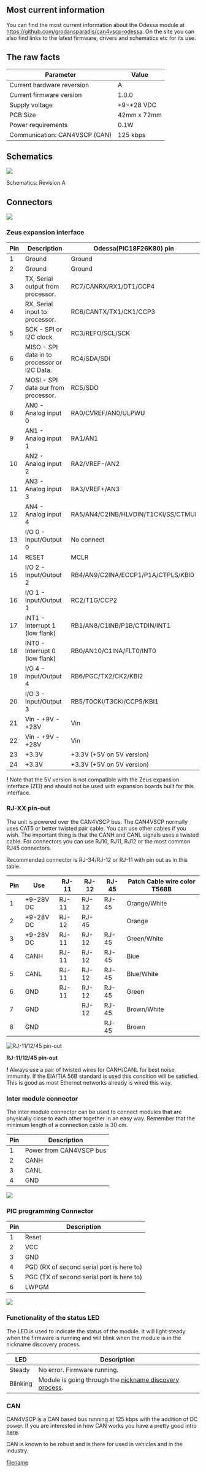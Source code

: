 
## Most current information

You can find the most current information about the Odessa module at
<https://github.com/grodansparadis/can4vscp-odessa>. On the site you can
also find links to the latest firmware, drivers and schematics etc for
its use.

## The raw facts

| Parameter | Value |
| ----------- | ----------- |
|  Current hardware reversion    |     A         |
|  Current firmware version      |    1.0.0      |
|  Supply voltage                |    +9-+28 VDC |
|  PCB Size                      |   42mm x 72mm |
|  Power requirements            |  0.1W         |
|  Communication: CAN4VSCP (CAN) |  125 kbps     |

## Schematics

![](images/odessa_sch_rev_a.png)

Schematics: Revision A

## Connectors

![](images/odessa_connectors.png) 

### Zeus expansion interface

| Pin |  Description | Odessa(PIC18F26K80) pin |
|-----|--------------|--------------------------|
| 1   | Ground      | Ground                   |
| 2   | Ground      | Ground                   |
| 3   | TX, Serial output from processor. | RC7/CANRX/RX1/DT1/CCP4 |
| 4   | RX, Serial input to processor. | RC6/CANTX/TX1/CK1/CCP3 |
| 5   | SCK - SPI or I2C clock                | RC3/REFO/SCL/SCK |
| 6   | MISO - SPI data in to processor or I2C Data.     | RC4/SDA/SDI |
| 7   | MOSI - SPI data our from processor.   | RC5/SDO |
| 8   | AN0 - Analog input 0                  | RA0/CVREF/AN0/ULPWU |
| 9   | AN1 - Analog input 1                  | RA1/AN1 |
| 10  | AN2 - Analog input 2                  | RA2/VREF-/AN2 |
| 11  | AN3 - Analog input 3                  | RA3/VREF+/AN3 |
| 12  | AN4 - Analog input 4                  | RA5/AN4/C2INB/HLVDIN/T1CKI/SS/CTMUI |
| 13  | I/O 0 - Input/Output 0                | No connect |
| 14  | RESET                                 | MCLR |
| 15  | I/O 2 - Input/Output 2                | RB4/AN9/C2INA/ECCP1/P1A/CTPLS/KBI0 |
| 16  | I/O 1 - Input/Output 1                | RC2/T1G/CCP2 |
| 17  | INT1 - Interrupt 1 (low flank)        | RB1/AN8/C1INB/P1B/CTDIN/INT1 |
| 18  | INT0 - Interrupt 0 (low flank)        | RB0/AN10/C1INA/FLT0/INT0 |
| 19  | I/O 4 - Input/Output 4                | RB6/PGC/TX2/CK2/KBI2 |
| 20  | I/O 3 - Input/Output 3                | RB5/T0CKI/T3CKI/CCP5/KBI1 |
| 21  | Vin - +9V - +28V                      | Vin |
| 22  | Vin - +9V - +28V                      | Vin |
| 23  | +3.3V                                 | +3.3V (+5V on 5V version) |
| 24  | +3.3V                                 | +3.3V (+5V on 5V version) |

**!** Note that the 5V version is not compatible with the Zeus expansion interface (ZEI) and should not be used with expansion boards built for this interface.

### RJ-XX pin-out

The unit is powered over the CAN4VSCP bus. The CAN4VSCP normally uses CAT5 or better twisted pair cable. You can use other cables if you wish. The important thing is that the CANH and CANL signals uses a twisted cable. For connectors you can use RJ10, RJ11, RJ12 or the most common RJ45 connectors.

Recommended connector is RJ-34/RJ-12 or RJ-11 with pin out as in this table.

  | Pin  |   Use    |     RJ-11   |   RJ-12   |   RJ-45   |   Patch Cable wire color T568B |
  |------|----------|-------------|-----------|-----------|---------------------------------|
  | 1    | +9-28V DC| RJ-11      | RJ-12     | RJ-45     | Orange/White                    |
  | 2    | +9-28V DC| RJ-12      | RJ-45     |           | Orange                           |
  | 3    | +9-28V DC| RJ-11      | RJ-12     | RJ-45     | Green/White                     |
  | 4    | CANH     | RJ-11      | RJ-12     | RJ-45     | Blue                             |
  | 5    | CANL     | RJ-11      | RJ-12     | RJ-45     | Blue/White                       |
  | 6    | GND      | RJ-11      | RJ-12     | RJ-45     | Green                           |
  | 7    | GND      |             | RJ-12     | RJ-45     | Brown/White                     |
  | 8    | GND      |             |           | RJ-45     | Brown                           |

![RJ-11/12/45 pin-out](images/rj45.jpg) 

**RJ-11/12/45 pin-out**

**!** Always use a pair of twisted wires for CANH/CANL for best noise immunity. If the EIA/TIA 56B standard is used this condition will be satisfied. This is good as most Ethernet networks already is wired this way.

### Inter module connector

The inter module connector can be used to connect modules that are physically close to each other together in an easy way. Remember that the minimum length of a connection cable is 30 cm.

| Pin   | Description |
| ----- | ------------------------- |
| 1     | Power from CAN4VSCP bus  |
| 2     | CANH                     |
| 3     | CANL                     |
| 4     | GND                      |



![](images/odessa_inter_module_connector.png)

### PIC programming Connector

| Pin   | Description |
| ----- | ----------- |
| 1     | Reset       |
| 2     | VCC         |
| 3     | GND        |
| 4     | PGD (RX of second serial port is here to) |
| 5     | PGC (TX of second serial port is here to) |
| 6     | LWPGM      |

![](images/odessa_programming_connector.png)

### Functionality of the status LED

The LED is used to indicate the status of the module. It will light steady when the firmware is running and will blink when the module is in the nickname discovery process.

| LED        | Description                                                                                                           |
| ---------- | --------------------------------------------------------------------------------------------------------------------- |
| Steady     | No error. Firmware running.                                                                                           |
| Blinking   | Module is going through the [nickname discovery process](https://grodansparadis.github.io/vscp-doc-spec/#/./vscp_level_i_specifics?id=address-or-nickname-assignment-for-level-i-nodes). |

### CAN

CAN4VSCP is a CAN based bus running at 125 kbps with the addition of DC
power. If you are interested in how CAN works you have a pretty good
intro [here](http://www.eeherald.com/section/design-guide/esmod9.html).

CAN is known to be robust and is there for used in vehicles and in the
industry.

[filename](./bottom-copyright.md ':include')


